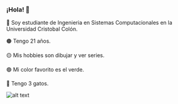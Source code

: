 ### ¡Hola! 👋
<p>🔴 Soy estudiante de Ingenieria en Sistemas Computacionales en la Universidad Cristobal Colón. 
<p>🟠 Tengo 21 años.</p>
<p>🟡 Mis hobbies son dibujar y ver series.</p>
<p>🟢 Mi color favorito es el verde.</p>
<p>🔵 Tengo 3 gatos.</p>

![alt text](https://cdn.discordapp.com/attachments/919369321325678605/1195842990162329731/f804356e-617e-4b1d-a665-2381829f5986.png?ex=65c7eb92&is=65b57692&hm=37fbed97ddd080f643055e92102169625cd78c7f0d50bf43be09a63ff19fac99&)

<!--
**CasandraRS/CasandraRS** is a ✨ _special_ ✨ repository because its `README.md` (this file) appears on your GitHub profile.

Here are some ideas to get you started:

- 🔭 I’m currently working on ...
- 🌱 I’m currently learning ...
- 👯 I’m looking to collaborate on ...
- 🤔 I’m looking for help with ...
- 💬 Ask me about ...
- 📫 How to reach me: ...
- 😄 Pronouns: ...
- ⚡ Fun fact: ...
-->
